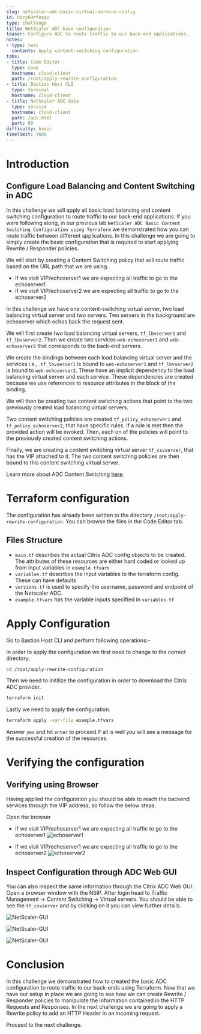 ```yaml
---
slug: netscaler-adc-basic-virtual-servers-config
id: hbzy89rfeaqx
type: challenge
title: NetScaler ADC base configuration
teaser: Configure ADC to route traffic to our back-end applications.
notes:
- type: text
  contents: Apply content-switching configuration
tabs:
- title: Code Editor
  type: code
  hostname: cloud-client
  path: /root/apply-rewrite-configuration
- title: Bastion Host CLI
  type: terminal
  hostname: cloud-client
- title: NetScaler ADC data
  type: service
  hostname: cloud-client
  path: /adc.html
  port: 80
difficulty: basic
timelimit: 3600
---
```

Introduction
============

## Configure Load Balancing and Content Switching in ADC

In this challenge we will apply all basic load balancing and content switching configuration to route traffic to our back-end applications. If you were following along, in our previous lab `NetScaler ADC Basic Content Switching Configuration using Terraform` we demonstrated how you can route traffic between different applications. In this challenge we are going to simply create the basic configuration that is required to start applying Rewrite / Responder policies.


We will start by creating a Content Switching policy that will route traffic based on the URL path that we are using.

- If we visit VIP/echoserver1 we are expecting all traffic to go to the echoserver1
- If we visit VIP/echoserver2 we are expecting all traffic to go to the echoserver2


In this challenge we have one content-switching virtual server, two load balancing virtual server and two servers.
Two servers in the background are echoserver which echos back the request sent.

We will first create two load balancing virtual servers, `tf_lbvserver1` and `tf_lbvserver2`. Then we create two services `web-echoserver1` and `web-echoserver2` that corresponds to the back-end servers.

We create the bindings between each load balancing virtual server and the services i.e., .`tf_lbvserver1` is bound to `web-echoserver1` and `tf_lbvserver2` is bound to `web-echoserver2`. These have an implicit dependency to the load balancing virtual server and each service. These dependencies are created because we use references to resource attributes in the block of the binding.

We will then be creating two content switching actions that point to the two previously created load balancing virtual servers.

Two content switching policies are created `tf_policy_echoserver1` and `tf_policy_echoserver2`, that have specific rules. If a rule is met then the provided action will be invoked. Then, each on of the policies will point to the previously created content switching actions.

Finally, we are creating a content switching virtual server `tf_csvserver`, that has the VIP attached to it. The two content switching policies are then bound to this content switching virtual server.


Learn more about ADC Content Switching [here](https://docs.citrix.com/en-us/citrix-adc/current-release/content-switching.html).

Terraform configuration
=======================

The configuration has already been written to the directory
`/root/apply-rewrite-configuration`. You can browse the files in the Code Editor tab.

## Files Structure
* `main.tf` describes the actual Citrix ADC config objects to be created. The attributes of these resources are either hard coded or looked up from input variables in `example.tfvars`
* `variables.tf` describes the input variables to the terraform config. These can have defaults
* `versions.tf` is used to specify the username, password and endpoint of the Netscaler ADC.
* `example.tfvars` has the variable inputs specified in `variables.tf`



Apply Configuration
===================

Go to Bastion Host CLI and perform following operations:-

In order to apply the configuration we first need to change to
the correct directory.
```bash
cd /root/apply-rewrite-configuration
```
Then we need to initilize the configuration in order to
download the Citrix ADC provider.
```bash
terraform init
```
Lastly we need to apply the configuration.
```bash
terraform apply -var-file example.tfvars
```
Answer `yes` and hit `enter` to proceed.If all is well you will see a message for the successful
creation of the resources.

Verifying the configuration
===========================

## Verifying using Browser


Having applied the configuration you should be able to reach the backend services through the VIP address, so follow the below steps.

Open the browser
- If we visit VIP/echoserver1 we are expecting all traffic to go to the echoserver1
![echoserver1](https://github.com/citrix/terraform-cloud-scripts/blob/master/assets/instruqt_lab/netscaler-adc-basic-rewrite-responder-policies-using-terraform/browser-echoserver1.png?raw=true)

- If we visit VIP/echoserver1 we are expecting all traffic to go to the echoserver2
![echoserver2](https://github.com/citrix/terraform-cloud-scripts/blob/master/assets/instruqt_lab/netscaler-adc-basic-rewrite-responder-policies-using-terraform/browser-echoserver2.png?raw=true)


## Inspect Configuration through ADC Web GUI

You can also inspect the same information through the
Citrix ADC Web GUI.
Open a browser window with the NSIP. After login head to Traffic Management -> Content Switching -> Virtual servers.
You should be able to see the `tf_csvserver` and by clicking on it
you can view further details.

![NetScaler-GUI](https://github.com/citrix/terraform-cloud-scripts/blob/master/assets/instruqt_lab/netscaler-adc-basic-content-switching-using-terraform/adc-gui-cs.png?raw=true)

![NetScaler-GUI](https://github.com/citrix/terraform-cloud-scripts/blob/master/assets/instruqt_lab/netscaler-adc-basic-content-switching-using-terraform/csvserver-gui.png?raw=true)

![NetScaler-GUI](https://github.com/citrix/terraform-cloud-scripts/blob/master/assets/instruqt_lab/netscaler-adc-basic-rewrite-responder-policies-using-terraform/adc-gui-cspolicy.png?raw=true)


Conclusion
==========

In this challenge we demonstrated how to created the basic ADC configuration to route traffic to our back-ends using Terraform. Now that we have our setup in place we are going to see how we can create Rewrite / Responder policies to manipulate the information contained in the HTTP Requests and Responses. In the next challenge we are going to apply a Rewrite policy to add an HTTP Header in an incoming request.

Proceed to the next challenge.
